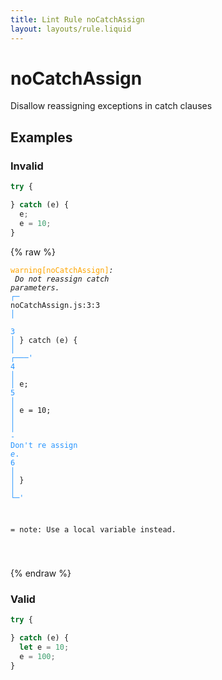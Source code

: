 ```yaml
---
title: Lint Rule noCatchAssign
layout: layouts/rule.liquid
---
```


# noCatchAssign

Disallow reassigning exceptions in catch clauses

## Examples

### Invalid

```jsx
try {

} catch (e) {
  e;
  e = 10;
}
```

{% raw %}<pre class="language-text"><code class="language-text"><span style="color: Orange;">warning</span><span style="color: Orange;">[</span><span style="color: Orange;">noCatchAssign</span><span style="color: Orange;">]</span><em>: </em><em> Do not </em><em><em>reassign catch parameters.</em></em><em></em>
  <span style="color: rgb(38, 148, 255);">┌</span><span style="color: rgb(38, 148, 255);">─</span> noCatchAssign.js:3:3
  <span style="color: rgb(38, 148, 255);">│</span>  
<span style="color: rgb(38, 148, 255);">3</span> <span style="color: rgb(38, 148, 255);">│</span>   } catch (e) {
  <span style="color: rgb(38, 148, 255);">│</span> <span style="color: rgb(38, 148, 255);">┌</span><span style="color: rgb(38, 148, 255);">─</span><span style="color: rgb(38, 148, 255);">─</span><span style="color: rgb(38, 148, 255);">─</span><span style="color: rgb(38, 148, 255);">'</span>
<span style="color: rgb(38, 148, 255);">4</span> <span style="color: rgb(38, 148, 255);">│</span> <span style="color: rgb(38, 148, 255);">│</span>   e;
<span style="color: rgb(38, 148, 255);">5</span> <span style="color: rgb(38, 148, 255);">│</span> <span style="color: rgb(38, 148, 255);">│</span>   e = 10;
  <span style="color: rgb(38, 148, 255);">│</span> <span style="color: rgb(38, 148, 255);">│</span>   <span style="color: rgb(38, 148, 255);">-</span> <span style="color: rgb(38, 148, 255);">Don't re assign </span><span style="color: rgb(38, 148, 255);"><em>e</span></em><span style="color: rgb(38, 148, 255);">.</span>
<span style="color: rgb(38, 148, 255);">6</span> <span style="color: rgb(38, 148, 255);">│</span> <span style="color: rgb(38, 148, 255);">│</span> }
  <span style="color: rgb(38, 148, 255);">│</span> <span style="color: rgb(38, 148, 255);">└</span><span style="color: rgb(38, 148, 255);">─</span><span style="color: rgb(38, 148, 255);">'</span>

=  note: Use a local variable instead.

</code></pre>{% endraw %}

### Valid

```jsx
try {

} catch (e) {
  let e = 10;
  e = 100;
}
```

